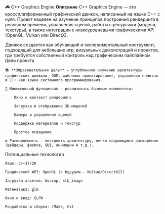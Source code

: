 🎮 C++ Graphics Engine
**Описание**
C++ Graphics Engine — это кроссплатформенный графический движок, написанный на языке C++ с нуля. Проект нацелен на изучение принципов построения рендеринга в реальном времени, управления сценой, работы с ресурсами (модели, текстуры), а также интеграции с низкоуровневыми графическими API (OpenGL, Vulkan или DirectX).

Движок создается как обучающий и экспериментальный инструмент, подходящий для небольших игр, визуальных демонстраций и проектов, где требуется собственный контроль над графическим пайплайном.
Цели проекта

    📚 **Образовательная цель** — углубленное изучение архитектуры графических движков, ООП, шаблонов проектирования, управления памятью и С++ как языка системного программирования.

    🧱 Минимальный функционал — реализовать базовые компоненты:

        Окно и контекст рендеринга

        Загрузка и отображение 3D-моделей

        Камера и управление сценой

        Поддержка материалов и текстур

        Простое освещение

    ⚙️ Расширяемость — построить архитектуру, легко поддающуюся расширению (шейдеры, физика, GUI, анимации и т.д.).

Потенциальные технологии

    Язык: C++17/20

    Графический API: OpenGL (в будущем — Vulkan/DirectX12)

    Загрузка ассетов: Assimp, stb_image

    Математика: glm

    Окно и ввод: GLFW

    Разработка и сборка: CMake, Git
